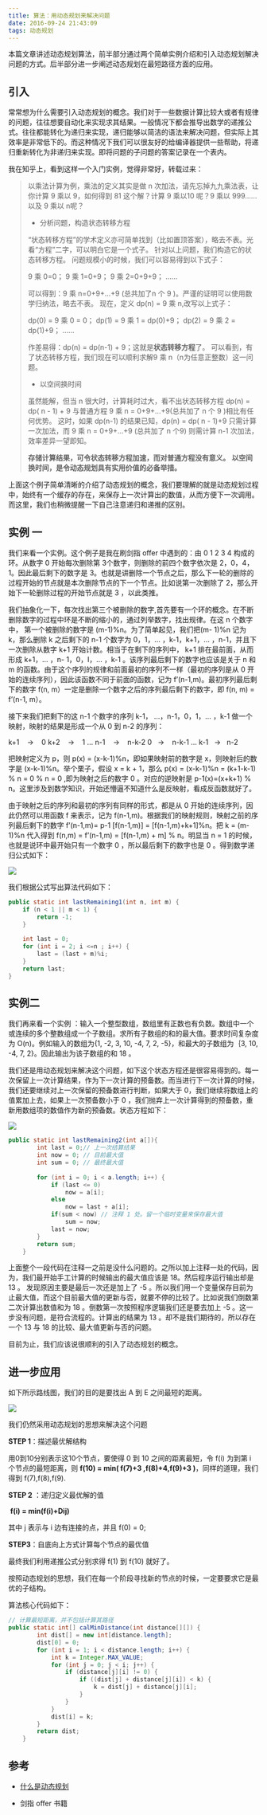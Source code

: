 ```yaml
---
title: 算法：用动态规划来解决问题
date: 2016-09-24 21:43:09
tags: 动态规划
---
```


 本篇文章讲述动态规划算法，前半部分通过两个简单实例介绍和引入动态规划解决问题的方式。后半部分进一步阐述动态规划在最短路径方面的应用。

<!--more-->

## 引入

常常想为什么需要引入动态规划的概念。我们对于一些数据计算比较大或者有规律的问题，往往想要自动化来实现求其结果。一般情况下都会推导出数学的递推公式。往往都能转化为递归来实现，递归能够以简洁的语法来解决问题，但实际上其效率是非常低下的。而这种情况下我们可以很友好的给编译器提供一些帮助，将递归重新转化为非递归来实现。即将问题的子问题的答案记录在一个表内。

我在知乎上，看到这样一个入门实例，觉得非常好，转载过来：

> 以乘法计算为例，乘法的定义其实是做 n 次加法，请先忘掉九九乘法表，让你计算 9 乘以 9，如何得到 81 这个解？计算  9 乘以10 呢？9 乘以 999……以及 9 乘以 n呢？
>
> * 分析问题，构造状态转移方程
>
> “状态转移方程”的学术定义亦可简单找到（比如置顶答案），略去不表。光看“方程”二字，可以明白它是一个式子。
> 针对以上问题，我们构造它的状态转移方程。
> 问题规模小的时候，我们可以容易得到以下式子：
>
> 9 乘 0=0；
> 9 乘 1=0+9；
> 9 乘 2=0+9+9；
> ……
>
> 可以得到：9 乘 n=0+9+...+9 (总共加了n 个 9 )。严谨的证明可以使用数学归纳法，略去不表。
> 现在，定义 dp(n) = 9 乘 n,改写以上式子： 
>
> dp(0) = 9 乘 0 = 0；
> dp(1) = 9 乘 1 = dp(0)+9；
> dp(2) = 9 乘 2 = dp(1)+9；
> ……
>
> 作差易得：dp(n) = dp(n-1) + 9；这就是**状态转移方程**了。
> 可以看到，有了状态转移方程，我们现在可以顺利求解9 乘 n（n为任意正整数）这一问题。
>
> * 以空间换时间
>
> 虽然能解，但当 n 很大时，计算耗时过大，看不出状态转移方程 dp(n) = dp( n - 1) + 9 与普通方程 9 乘 n = 0+9+...+9(总共加了 n 个 9 )相比有任何优势。
> 这时，如果 dp(n-1) 的结果已知，dp(n) = dp( n - 1)+9 只需计算一次加法，而 9 乘 n = 0+9+...+9 (总共加了 n 个9) 则需计算 n-1 次加法，效率差异一望即知。
>
> **存储计算结果，可令状态转移方程加速，而对普通方程没有意义。**
> **以空间换时间，是令动态规划具有实用价值的必备举措。**

上面这个例子简单清晰的介绍了动态规划的概念，我们要理解的就是动态规划过程中，始终有一个缓存的存在，来保存上一次计算出的数值，从而方便下一次调用。而这里，我们也稍微提醒一下自己注意递归和递推的区别。

## 实例 一

我们来看一个实例。这个例子是我在刷剑指 offer 中遇到的：由 0 1 2 3 4 构成的环。从数字 0 开始每次删除第 3个数字，则删除的前四个数字依次是 2，0，4，1。因此最后剩下的数字是 3。也就是讲删除一个节点之后，那么下一轮的删除的过程开始的节点就是本次删除节点的下一个节点。比如说第一次删除了 2，那么开始下一轮删除过程的开始节点就是 3 ，以此类推。

我们抽象化一下，每次找出第三个被删除的数字,首先要有一个环的概念。在不断删除数字的过程中环是不断的缩小的，通过列举数字，找出规律。在这 n 个数字中， 第一个被删除的数字是 (m-1)%n。为了简单起见，我们把(m- 1)%n 记为 k，那么删除 k 之后剩下的 n-1 个数字为 0，1，… ，k-1，k+1，… ，n-1，并且下一次删除从数字 k+1 开始计数。相当于在剩下的序列中， k+1 排在最前面，从而形成 k+1，... ，n- 1，0，I，… ，k-1 。该序列最后剩下的数字也应该是关于 n 和 m 的函数。由于这个序列的规律和前面最初的序列不一样（最初的序列是从 0 开始的连续序列），因此该函数不同于前面的函数，记为 f’(n-1,m)。最初序列最后剩下的数字 f(n, m）一定是删除一个数字之后的序列最后剩下的数字，即 f(n, m) = f’(n-1, m）。

接下来我们把剩下的这 n-1 个数字的序列 k-1， …，n-1，0，1，… ，k-1 做一个映射，映射的结果是形成一个从 0 到 n-2 的序列： 　

k+1    ->    0
k+2    ->    1
…
n-1    ->    n-k-2
0   ->    n-k-1
…
k-1   ->   n-2

把映射定义为 p，则 p(x) = (x-k-1)%n，即如果映射前的数字是 x，则映射后的数字是 (x-k-1)%n。举个栗子，假设 x = k + 1，那么 p(x) = (x-k-1)%n = (k+1-k-1) % n = 0 % n = 0 ,即为映射之后的数字 0 。对应的逆映射是 p-1(x)=(x+k+1) % n。这里涉及到数学知识，开始还懵逼不知道什么是反映射，看成反函数就好了。

由于映射之后的序列和最初的序列有同样的形式，都是从 0 开始的连续序列，因此仍然可以用函数 f 来表示，记为 f(n-1,m)。根据我们的映射规则，映射之前的序列最后剩下的数字 f’(n-1,m)= p-1 [f(n-1,m)] = [f(n-1,m)+k+1]%n。把 k = (m-1)%n 代入得到 f(n,m) = f’(n-1,m) = [f(n-1,m) + m] % n。明显当 n = 1 的时候，也就是说环中最开始只有一个数字 0 ，所以最后剩下的数字也是 0 。得到数学递归公式如下：

![](http://ww2.sinaimg.cn/large/b10d1ea5jw1f85tj1abvij20bw02ajra.jpg)

我们根据公式写出算法代码如下：

``` java
public static int lastRemaining1(int n, int m) {
    if (n < 1 || m < 1) {
        return -1;
    }
  
    int last = 0;
    for (int i = 2; i <=n ; i++) {
        last = (last + m)%i;
    }
    return last;
}
```

## 实例二

我们再来看一个实例 ：输入一个整型数组，数组里有正数也有负数。数组中一个或连续的多个整数组成一个子数组。求所有子数组的和的最大值。要求时间复杂度为 O(n)。例如输入的数组为{1, -2, 3, 10, -4, 7, 2, -5}，和最大的子数组为｛3, 10, -4, 7, 2}。因此输出为该子数组的和 18 。

我们还是用动态规划来解决这个问题，如下这个状态方程还是很容易得到的。每一次保留上一次计算结果，作为下一次计算的预备数。而当进行下一次计算的时候，我们还要继续对上一次保留的预备数进行判断，如果大于 0，我们继续将数组上的值累加上去，如果上一次预备数小于 0 ，我们抛弃上一次计算得到的预备数，重新用数组项的数值作为新的预备数。状态方程如下：

![](http://ww3.sinaimg.cn/large/b10d1ea5jw1f85khhsbb7j20ds02fglo.jpg)

``` java
public static int lastRemaining2(int a[]){
        int last = 0;// 上一次结算结果
        int now = 0; // 目前最大值
        int sum = 0; // 最终最大值
  
        for (int i = 0; i < a.length; i++) {
            if (last <= 0)
                now = a[i];
            else
                now = last + a[i];
            if(sum < now) // 注释 1 处。留一个临时变量来保存最大值
                sum = now;
            last = now;
        }
        return sum;
    }
```

上面整个一段代码在注释一之前是没什么问题的。之所以加上注释一处的代码，因为，我们最开始手工计算的时候输出的最大值应该是 18。然后程序运行输出却是 13 。 发现原因主要是最后一次还是加上了 -5 。所以我们用一个变量保存目前为止最大值，而这个目前最大值的更新与否，就要不停的比较了。比如说我们倒数第二次计算出数值和为 18 。倒数第一次按照程序逻辑我们还是要去加上 -5 。这一步没有问题，是符合流程的。计算出的结果为 13 。却不是我们期待的，所以存在一个 13 与 18 的比较、最大值更新与否的问题。

目前为止，我们应该说很顺利的引入了动态规划的概念。

## 进一步应用

如下所示路线图，我们的目的是要找出 A 到 E 之间最短的距离。

![](http://ww2.sinaimg.cn/large/b10d1ea5jw1f87ah5nhofj20j70arq3s.jpg)



我们仍然采用动态规划的思想来解决这个问题

**STEP 1**：描述最优解结构

用0到10分别表示这10个节点，要使得 0 到 10 之间的距离最短，令 f(i) 为到第 i 个节点的最短距离，则 **f(10) = min( f(7)+3 ,f(8)+4,f(9)+3 )**，同样的道理，我们得到 f(7),f(8),f(9).

**STEP 2** ：递归定义最优解的值

​			**f(i) = min(f(i)+Dij)**

其中 j 表示与 i 边有连接的点，并且 f(0) = 0;

**STEP3**：自底向上方式计算每个节点的最优值

最终我们利用递推公式分别求得 f(1) 到 f(10) 就好了。

按照动态规划的思想，我们在每一个阶段寻找新的节点的时候，一定要要求它是最优的子结构。

算法核心代码如下：

```java
// 计算最短距离，并不包括计算其路径
public static int[] calMinDistance(int distance[][]) {  
        int dist[] = new int[distance.length];  
        dist[0] = 0;  
        for (int i = 1; i < distance.length; i++) {  
            int k = Integer.MAX_VALUE;  
            for (int j = 0; j < i; j++) {  
                if (distance[j][i] != 0) {  
                    if ((dist[j] + distance[j][i]) < k) {  
                        k = dist[j] + distance[j][i];  
                    }  
                }  
            }  
            dist[i] = k;  
        }  
        return dist;  
    }  
```



## 参考

* [什么是动态规划](https://www.zhihu.com/question/23995189/answer/35392247)

* 剑指 offer 书籍

  ​

